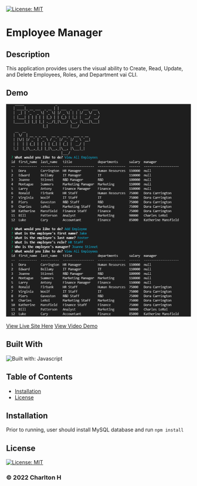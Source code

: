 [![License: MIT](https://img.shields.io/badge/License-MIT-yellow.svg)](https://opensource.org/licenses/MIT)

# Employee Manager

## Description

This application provides users the visual ability to Create, Read, Update, and Delete Employees, Roles, and Department vai CLI.

## Demo

![demo](./assets/images/employee-manager-demo.PNG)

[View Live Site Here](https://github.com/Charlton-H/employee-tracker)
[View Video Demo](https://drive.google.com/file/d/1MeGNprdlUq--ooqxHX1AVsHs6YvgQh7p/view?usp=sharing)

## Built With

![Built with: Javascript](https://img.shields.io/badge/JavaScript-323330?style=for-the-badge&logo=javascript&logoColor=F7DF1E)

## Table of Contents

- [Installation](#Installation)
- [License](#License)

## Installation

Prior to running, user should install MySQL database and run `npm install`

## License

[![License: MIT](https://img.shields.io/badge/License-MIT-yellow.svg)](https://opensource.org/licenses/MIT)

### &copy; 2022 Charlton H
